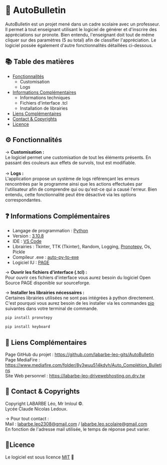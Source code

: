 # 🤖 AutoBulletin

AutoBulletin est un projet mené dans un cadre scolaire avec un professeur. Il permet à tout enseignant utilisant le logiciel de générer et d'inscrire des appréciations sur pronote. Bien entendu, l'enseignant doit tout de même cliquer sur des paramètres (5 au total) afin de classifier l'appréciation. Le logiciel possèe également d'autre fonctionnalités détaillées ci-dessous.

## :books: Table des matières

* [Fonctionnalités](#-fonctionnalit%C3%A9s)
  * Customisation
  * Logs
* [Informations Complémentaires](#question-informations-compl%C3%A9mentaires)
  * Informations techniques
  * Fichiers d'interface .tcl
  * Installation de librairies
* [Liens Complémentaires](#link-liens-compl%C3%A9mentaires)
* [Contact & Copyrights](#incoming_envelope-contact--copyrights)
* [Licence](#memolicence)

## ⚙ Fonctionnalités

&rarr; **Customisation :**<br/>
Le logiciel permet une customisation de tout les éléments présents. En passant des couleurs aux effets de survols, tout est modifiable.<br/><br/>
&rarr; **Logs :**<br/>
L'application propose un système de logs référençant les erreurs rencontrées par le programme ainsi que les actions effectuées par l'utilisateur afin de comprendre qui ou qu'est-ce qui a causé l'erreur.
Bien entendu, cette fonctionnalité peut être désactivé via les options correspondantes.

## :question: Informations Complémentaires

* Langage de programmation : [Python](https://www.python.org/)<br/>
* Version : [3.10.8](https://www.python.org/downloads/release/python-3108/)<br/>
* IDE : [VS Code](https://code.visualstudio.com/)<br/>
* Librairies : Tkinter, TTK (Tkinter), Random, Logging, [Pronotepy](https://pypi.org/project/pronotepy/), Os, Pickle<br/>
* Compileur .exe : [auto-py-to-exe](https://pypi.org/project/auto-py-to-exe/)<br/>
* Logiciel IU : [PAGE](https://sourceforge.net/projects/page/)

&rarr; **Ouvrir les fichiers d'interface (.tcl) :**<br/>Pour ouvrir ces fichiers d'interface vous aurez besoin du logiciel Open Source PAGE disponible sur sourceforge.<br/>

&rarr; **Installer les librairies nécessaires :**<br/>Certaines librairies utilisées ne sont pas intégrées à python directement. C'est pourquoi vous aurez besoin de les installer via les commandes [pip](https://pip.pypa.io/en/stable/) suivantes dans votre terminal de commande.<br/>
```bash
pip install pronotepy
```
```bash
pip install keyboard
```

## :link: Liens Complémentaires
Page GitHub du projet : https://github.com/labarbe-leo-gits/AutoBulletin <br/>
Page MediaFire : https://www.mediafire.com/folder/8y3wuu514kdyh/Auto_Complétion_Bulletins <br/>
Site Web personnel : https://labarbe-leo-drivewebhosting.on.drv.tw

## :incoming_envelope: Contact & Copyrights
Copyright LABARBE Léo, Mr Imloul ©.
<br/>Lycée Claude Nicolas Ledoux.

&rarr; Pour tout contact : <br/>Mail : labarbe.leo2308@gmail.com / labarbe.leo.scolaire@gmail.com
<br/>En fonction de l'adresse mail utilisée, le temps de réponse peut varier.

## :memo:Licence

Le logiciel est sous licence [MIT](https://github.com/labarbe-leo-gits/AutoBulletin/blob/main/LICENSE.md) 💖

